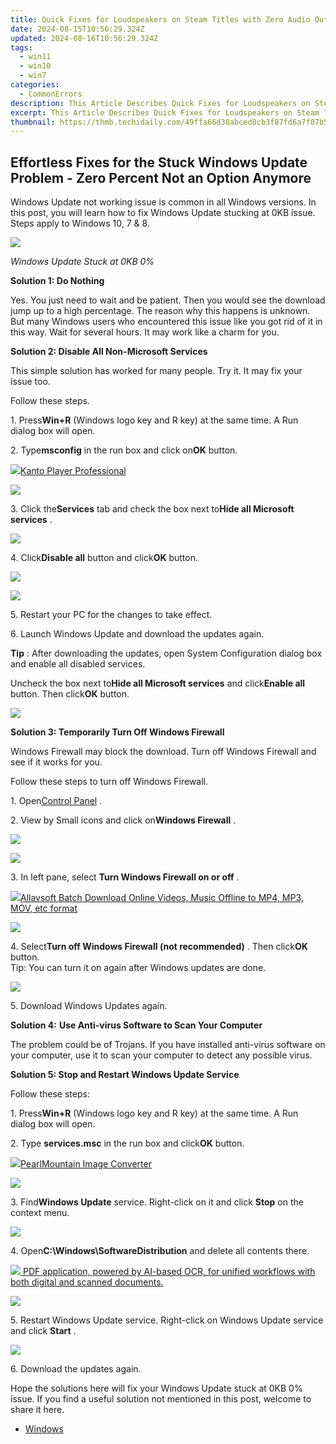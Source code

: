 ```yaml
---
title: Quick Fixes for Loudspeakers on Steam Titles with Zero Audio Output
date: 2024-08-15T10:56:29.324Z
updated: 2024-08-16T10:56:29.324Z
tags:
  - win11
  - win10
  - win7
categories:
  - CommonErrors
description: This Article Describes Quick Fixes for Loudspeakers on Steam Titles with Zero Audio Output
excerpt: This Article Describes Quick Fixes for Loudspeakers on Steam Titles with Zero Audio Output
thumbnail: https://thmb.techidaily.com/49ffa66d38abced0cb3f87fd6a7f07b59b78823dd67224be4906012f3135d98a.jpg
---
```


## Effortless Fixes for the Stuck Windows Update Problem - Zero Percent Not an Option Anymore

Windows Update not working issue is common in all Windows versions. In this post, you will learn how to fix Windows Update stucking at 0KB issue. Steps apply to Windows 10, 7 & 8.

![](https://images.drivereasy.com/wp-content/uploads/2017/02/img_589d5e72b0fa6.png)

_Windows Update Stuck at 0KB 0%_

**Solution 1: Do Nothing**

 Yes. You just need to wait and be patient. Then you would see the download jump up to a high percentage. The reason why this happens is unknown. But many Windows users who encountered this issue like you got rid of it in this way. Wait for several hours. It may work like a charm for you.

**Solution 2: Disable All Non-Microsoft Services**

 This simple solution has worked for many people. Try it. It may fix your issue too.

Follow these steps.

 1\. Press**Win+R** (Windows logo key and R key) at the same time. A Run dialog box will open.

 2\. Type**msconfig** in the run box and click on**OK** button.

<!-- affiliate ads begin -->
<a href="https://secure.2checkout.com/order/checkout.php?PRODS=4742929&QTY=1&AFFILIATE=108875&CART=1"><img src="https://secure.avangate.com/images/merchant/e09fdffe648a30658a9657bbed7b2388/products/boxshot(2).png" border="0">Kanto Player Professional</a>
<!-- affiliate ads end -->
![](https://images.drivereasy.com/wp-content/uploads/2017/03/img_58b682c885329.png)

 3\. Click the**Services** tab and check the box next to**Hide all Microsoft services** .

![](https://images.drivereasy.com/wp-content/uploads/2017/03/img_58b682ff6cc91.jpg)

 4\. Click**Disable all** button and click**OK** button.

<!-- affiliate ads begin -->
<a href="https://store.iobit.com/order/checkout.php?PRODS=4596923&QTY=1&AFFILIATE=108875&CART=1"><img src="https://secure.avangate.com/images/merchant/184260348236f9554fe9375772ff966e/ascscan_468X60.png" border="0"></a>
<!-- affiliate ads end -->
![](https://images.drivereasy.com/wp-content/uploads/2017/03/img_58b6832001455.jpg)

5\. Restart your PC for the changes to take effect.

6\. Launch Windows Update and download the updates again.

**Tip** : After downloading the updates, open System Configuration dialog box and enable all disabled services.

 Uncheck the box next to**Hide all Microsoft services** and click**Enable all** button. Then click**OK** button.

![](https://images.drivereasy.com/wp-content/uploads/2017/03/img_58b68346b891a.jpg)

 **Solution 3: Temporarily Turn Off Windows Firewall**

 Windows Firewall may block the download. Turn off Windows Firewall and see if it works for you.

Follow these steps to turn off Windows Firewall.

 1\. Open[Control Panel](https://tools.techidaily.com/drivereasy/download/) .

 2\. View by Small icons and click on**Windows Firewall** .

<!-- affiliate ads begin -->
<a href="https://store.movavi.com/affiliate.php?ACCOUNT=MOVAVI&AFFILIATE=108875&PATH=https%3A%2F%2Fwww.movavi.com%3FAFFILIATE%3D108875%26RESOURCE%3DMovavi%2BVideo%2BEditor%2Bbox"><img src="https://mcusercontent.com/0885a03ded3d480dca9287f12/images/6d3207fd-9f15-4c21-f0ad-59c68e6a7e2a.png" border="0"></a>
<!-- affiliate ads end -->
![](https://images.drivereasy.com/wp-content/uploads/2017/03/img_58b6836576fc6.jpg)

 3\. In left pane, select **Turn Windows Firewall on or off** .

<!-- affiliate ads begin -->
<a href="https://secure.2checkout.com/order/checkout.php?PRODS=4631056&QTY=1&AFFILIATE=108875&CART=1"><img src="https://secure.avangate.com/images/merchant/997e65474a248252883b485717f7d098/products/buy-windows.png" border="0">Allavsoft Batch Download Online Videos, Music Offline to MP4, MP3, MOV, etc format </a>
<!-- affiliate ads end -->
![](https://images.drivereasy.com/wp-content/uploads/2017/03/img_58b68397e1a1b.jpg)

 4\. Select**Turn off Windows Firewall (not recommended)** . Then click**OK** button.  
 Tip: You can turn it on again after Windows updates are done.

![](https://images.drivereasy.com/wp-content/uploads/2017/03/img_58b683a45fb7f.jpg)

5\. Download Windows Updates again.

**Solution 4:** **Use Anti-virus Software to Scan Your Computer**

 The problem could be of Trojans. If you have installed anti-virus software on your computer, use it to scan your computer to detect any possible virus.

**Solution 5: Stop and Restart Windows Update Service**

 Follow these steps:

 1\. Press**Win+R** (Windows logo key and R key) at the same time. A Run dialog box will open.

 2\. Type **services.msc** in the run box and click**OK** button.

<!-- affiliate ads begin -->
<a href="https://secure.2checkout.com/order/checkout.php?PRODS=4550420&QTY=1&AFFILIATE=108875&CART=1"><img src="https://www.pearlmountainsoft.com/n_img/product/pic/f_02.jpg" border="0">PearlMountain Image Converter</a>
<!-- affiliate ads end -->
![](https://images.drivereasy.com/wp-content/uploads/2017/03/img_58b683dc1d976.png)

 3\. Find**Windows Update** service. Right-click on it and click **Stop** on the context menu.

![](https://images.drivereasy.com/wp-content/uploads/2017/03/img_58b68456bd269.jpg)

 4\. Open**C:\\Windows\\SoftwareDistribution** and delete all contents there.

<!-- affiliate ads begin -->
<a href="https://checkout.abbyy.com/order/checkout.php?PRODS=39254762&QTY=1&AFFILIATE=108875&CART=1"> <img src="https://secure.avangate.com/images/merchant/0e5fb5c76fca16adbee503c9aff393cd/products/11_FR-Badges-NEW-FR-Standard-16-WIN-200.png" border="0"> PDF application, powered by AI-based OCR, for unified workflows with both digital and scanned documents. </a>
<!-- affiliate ads end -->
![](https://images.drivereasy.com/wp-content/uploads/2017/03/img_58b6846034e1e.jpg)

 5\. Restart Windows Update service. Right-click on Windows Update service and click **Start** .

![](https://images.drivereasy.com/wp-content/uploads/2017/03/img_58b6849f82fa1.jpg)

6\. Download the updates again.

 Hope the solutions here will fix your Windows Update stuck at 0KB 0% issue. If you find a useful solution not mentioned in this post, welcome to share it here.

* [Windows](https://tools.techidaily.com/drivereasy/download/)

<ins class="adsbygoogle"
     style="display:block"
     data-ad-format="autorelaxed"
     data-ad-client="ca-pub-7571918770474297"
     data-ad-slot="1223367746"></ins>



<ins class="adsbygoogle"
     style="display:block"
     data-ad-client="ca-pub-7571918770474297"
     data-ad-slot="8358498916"
     data-ad-format="auto"
     data-full-width-responsive="true"></ins>


